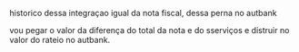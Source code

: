 historico dessa integraçao igual da nota fiscal, dessa perna no autbank

vou pegar o valor da diferença do total da nota e do sserviços e distruir no valor do rateio no autbank.